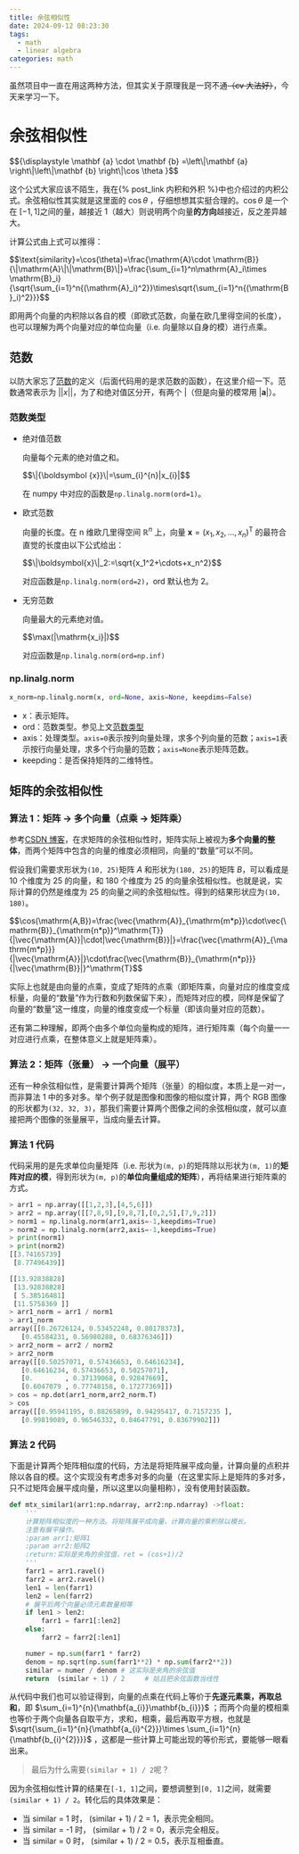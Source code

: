 ```yaml
---
title: 余弦相似性
date: 2024-09-12 08:23:30
tags:
  - math
  - linear algebra
categories: math
---
```


虽然项目中一直在用这两种方法，但其实关于原理我是一窍不通~~（cv 大法好）~~，今天来学习一下。

# 余弦相似性

<div>
$${\displaystyle \mathbf {a} \cdot \mathbf {b} =\left\|\mathbf {a} \right\|\left\|\mathbf {b} \right\|\cos \theta }$$
</div>

这个公式大家应该不陌生，我在{% post_link 内积和外积 %}中也介绍过的内积公式。余弦相似性其实就是这里面的 $\cos \theta$ ，仔细想想其实挺合理的。$\cos \theta$ 是一个在 $[-1,1]$之间的量，越接近 1（越大）则说明两个向量**的方向**越接近，反之差异越大。

计算公式由上式可以推得：

<div>
$$\text{similarity}=\cos(\theta)=\frac{\mathrm{A}\cdot \mathrm{B}}{\|\mathrm{A}\|\|\mathrm{B}\|}=\frac{\sum_{i=1}^n\mathrm{A}_i\times \mathrm{B}_i}{\sqrt{\sum_{i=1}^n{(\mathrm{A}_i)^2}}\times\sqrt{\sum_{i=1}^n{(\mathrm{B}_i)^2}}}$$
</div>

即用两个向量的内积除以各自的模（即欧式范数，向量在欧几里得空间的长度），也可以理解为两个向量对应的单位向量（i.e. 向量除以自身的模）进行点乘。

## 范数

以防大家忘了[范数](https://zh.wikipedia.org/wiki/%E8%8C%83%E6%95%B0)的定义（后面代码用的是求范数的函数），在这里介绍一下。范数通常表示为 $\left|\left|x\right|\right|$，为了和绝对值区分开，有两个 $|$（但是向量的模常用 $\left|\mathbf{a}\right|$）。

### 范数类型

- 绝对值范数

  向量每个元素的绝对值之和。

  <div>$$\|{\boldsymbol {x}}\|=\sum_{i}^{n}|x_{i}|$$</div>

  在 numpy 中对应的函数是`np.linalg.norm(ord=1)`。

- 欧式范数

  向量的长度。在 n 维欧几里得空间 $\mathbb{R}^n$ 上，向量 $\boldsymbol{x}=(x_1,x_2,\ldots,x_n)^\mathrm{T}$ 的最符合直觉的长度由以下公式给出：

  <div>$$\|\boldsymbol{x}\|_2:=\sqrt{x_1^2+\cdots+x_n^2}$$</div>

  对应函数是`np.linalg.norm(ord=2)`，ord 默认也为 2。

- 无穷范数

  向量最大的元素绝对值。

  <div>$$\max(|\mathrm{x_i}|)$$</div>

  对应函数是`np.linalg.norm(ord=np.inf)`

### np.linalg.norm

```python
x_norm=np.linalg.norm(x, ord=None, axis=None, keepdims=False)
```

- x：表示矩阵。
- ord：范数类型。参见上文[范数类型](#范数类型)
- axis：处理类型。`axis=0`表示按列向量处理，求多个列向量的范数；`axis=1`表示按行向量处理，求多个行向量的范数；`axis=None`表示矩阵范数。
- keepding：是否保持矩阵的二维特性。

## 矩阵的余弦相似性

### 算法 1：矩阵 -> 多个向量（点乘 -> 矩阵乘）

参考[CSDN 博客](https://blog.csdn.net/qq_42902997/article/details/122651931)，在求矩阵的余弦相似性时，矩阵实际上被视为**多个向量的整体**，而两个矩阵中包含的向量的维度必须相同，向量的“数量”可以不同。

假设我们需要求形状为`(10, 25)`矩阵 $A$ 和形状为`(180, 25)`的矩阵 $B$，可以看成是 10 个维度为 25 的向量，和 180 个维度为 25 的向量余弦相似性。也就是说，实际计算的仍然是维度为 25 的向量之间的余弦相似性。得到的结果形状应为`(10, 180)`。

<div>
$$\cos(\mathrm{A,B})=\frac{\vec{\mathrm{A}}_{\mathrm{m*p}}\cdot\vec{\mathrm{B}}_{\mathrm{n*p}}^\mathrm{T}}{|\vec{\mathrm{A}}|\cdot|\vec{\mathrm{B}}|}=\frac{\vec{\mathrm{A}}_{\mathrm{m*p}}}{|\vec{\mathrm{A}}|}\cdot\frac{\vec{\mathrm{B}}_{\mathrm{n*p}}}{|\vec{\mathrm{B}}|}^\mathrm{T}$$
</div>

实际上也就是由向量的点乘，变成了矩阵的点乘（即矩阵乘，向量对应的维度变成标量，向量的“数量”作为行数和列数保留下来），而矩阵对应的模，同样是保留了向量的“数量”这一维度，向量的维度变成一个标量（即该向量对应的范数）。

还有第二种理解，即两个由多个单位向量构成的矩阵，进行矩阵乘（每个向量一一对应进行点乘，在整体意义上就是矩阵乘）。

### 算法 2：矩阵（张量） -> 一个向量（展平）

还有一种余弦相似性，是需要计算两个矩阵（张量）的相似度，本质上是一对一，而非算法 1 中的多对多。举个例子就是图像和图像的相似度计算，两个 RGB 图像的形状都为`(32, 32, 3)`，那我们需要计算两个图像之间的余弦相似度，就可以直接把两个图像的张量展平，当成向量去计算。

### 算法 1 代码

代码采用的是先求单位向量矩阵（i.e. 形状为`(m, p)`的矩阵除以形状为`(m, 1)`的**矩阵对应的模**，得到形状为`(m, p)`的**单位向量组成的矩阵**），再将结果进行矩阵乘的方式。

```python
> arr1 = np.array([[1,2,3],[4,5,6]])
> arr2 = np.array([[7,8,9],[9,8,7],[0,2,5],[7,9,2]])
> norm1 = np.linalg.norm(arr1,axis=-1,keepdims=True)
> norm2 = np.linalg.norm(arr2,axis=-1,keepdims=True)
> print(norm1)
> print(norm2)
[[3.74165739]
 [8.77496439]]

[[13.92838828]
 [13.92838828]
 [ 5.38516481]
 [11.5758369 ]]
> arr1_norm = arr1 / norm1
> arr1_norm
array([[0.26726124, 0.53452248, 0.80178373],
   [0.45584231, 0.56980288, 0.68376346]])
> arr2_norm = arr2 / norm2
> arr2_norm
array([[0.50257071, 0.57436653, 0.64616234],
   [0.64616234, 0.57436653, 0.50257071],
   [0.        , 0.37139068, 0.92847669],
   [0.6047079 , 0.77748158, 0.17277369]])
> cos = np.dot(arr1_norm,arr2_norm.T)
> cos
array([[0.95941195, 0.88265899, 0.94295417, 0.7157235 ],
   [0.99819089, 0.96546332, 0.84647791, 0.83679902]])
```

### 算法 2 代码

下面是计算两个矩阵相似度的代码，方法是将矩阵展平成向量，计算向量的点积并除以各自的模。这个实现没有考虑多对多的向量（在这里实际上是矩阵的多对多，只不过矩阵会展平成向量，所以这里以向量相称），没有使用封装函数。

```python
def mtx_similar1(arr1:np.ndarray, arr2:np.ndarray) ->float:
    '''
    计算矩阵相似度的一种方法。将矩阵展平成向量，计算向量的乘积除以模长。
    注意有展平操作。
    :param arr1:矩阵1
    :param arr2:矩阵2
    :return:实际是夹角的余弦值，ret = (cos+1)/2
    '''
    farr1 = arr1.ravel()
    farr2 = arr2.ravel()
    len1 = len(farr1)
    len2 = len(farr2)
    # 展平后两个向量必须元素数量相等
    if len1 > len2:
        farr1 = farr1[:len2]
    else:
        farr2 = farr2[:len1]

    numer = np.sum(farr1 * farr2)
    denom = np.sqrt(np.sum(farr1**2) * np.sum(farr2**2))
    similar = numer / denom # 这实际是夹角的余弦值
    return  (similar + 1) / 2     # 姑且把余弦函数当线性
```

从代码中我们也可以验证得到，向量的点乘在代码上等价于**先逐元素乘，再取总和**，即 $\sum_{i=1}^{n}{\mathbf{a_{i}}\mathbf{b_{i}}}$ ；而两个向量的模相乘也等价于两个向量各自取平方，求和，相乘，最后再取平方根，也就是 $\sqrt{\sum_{i=1}^{n}{\mathbf{a_{i}^{2}}}\times \sum_{i=1}^{n}{\mathbf{b_{i}^{2}}}}$ ，这都是一些计算上可能出现的等价形式，要能够一眼看出来。

> 最后为什么需要`(similar + 1) / 2`呢？

因为余弦相似性计算的结果在`[-1, 1]`之间，要想调整到`[0, 1]`之间，就需要`(similar + 1) / 2`。转化后的具体效果是：

- 当 similar = 1 时， (similar + 1) / 2 = 1，表示完全相同。
- 当 similar = -1 时， (similar + 1) / 2 = 0，表示完全相反。
- 当 similar = 0 时， (similar + 1) / 2 = 0.5，表示互相垂直。
